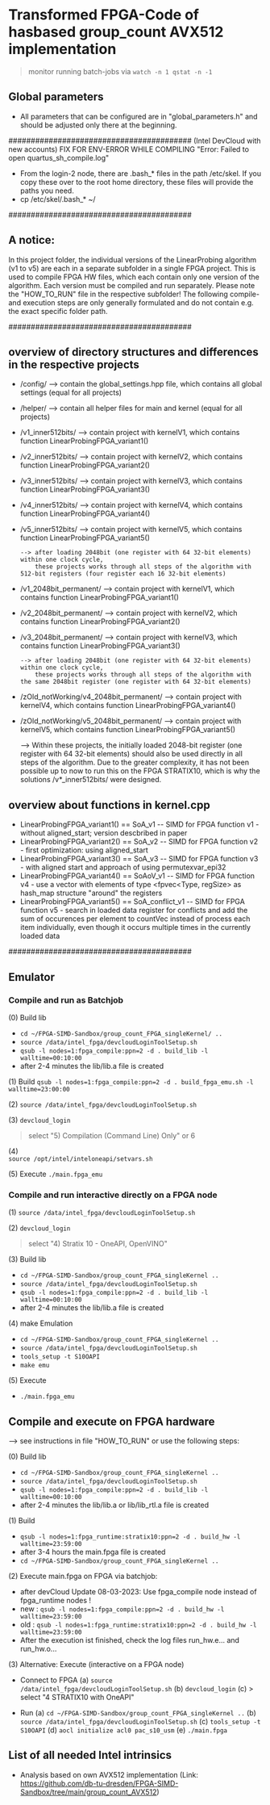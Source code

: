 # Transformed FPGA-Code of hasbased group_count AVX512 implementation 

> monitor running batch-jobs via
> `watch -n 1 qstat -n -1`

## Global parameters
-   All parameters that can be configured are in "global_parameters.h" and should be adjusted only there at the beginning.

#########################################
(Intel DevCloud with new accounts)
FIX FOR ENV-ERROR WHILE COMPILING "Error: Failed to open quartus_sh_compile.log" 

-   From the login-2 node, there are .bash_* files in the path /etc/skel. If you copy these over to the root home directory, these files will provide the paths you need. 
-   cp /etc/skel/.bash_* ~/

#########################################

## A notice:

In this project folder, the individual versions of the LinearProbing algorithm (v1 to v5) are each in a separate subfolder in a single FPGA project. 
This is used to compile FPGA HW files, which each contain only one version of the algorithm. 
Each version must be compiled and run separately. 
Please note the "HOW_TO_RUN" file in the respective subfolder!
The following compile- and execution steps are only generally formulated and do not contain e.g. the exact specific folder path.

#########################################

## overview of directory structures and differences in the respective projects
-   /config/       --> contain the global_settings.hpp file, which contains all global settings (equal for all projects)
-   /helper/       --> contain all helper files for main and kernel (equal for all projects)

-   /v1_inner512bits/   --> contain project with kernelV1, which contains function LinearProbingFPGA_variant1()
-   /v2_inner512bits/   --> contain project with kernelV2, which contains function LinearProbingFPGA_variant2()                           
-   /v3_inner512bits/   --> contain project with kernelV3, which contains function LinearProbingFPGA_variant3()
-   /v4_inner512bits/   --> contain project with kernelV4, which contains function LinearProbingFPGA_variant4()
-   /v5_inner512bits/   --> contain project with kernelV5, which contains function LinearProbingFPGA_variant5()

        --> after loading 2048bit (one register with 64 32-bit elements) within one clock cycle, 
            these projects works through all steps of the algorithm with 512-bit registers (four register each 16 32-bit elements) 


-   /v1_2048bit_permanent/  --> contain project with kernelV1, which contains function LinearProbingFPGA_variant1()
-   /v2_2048bit_permanent/  --> contain project with kernelV2, which contains function LinearProbingFPGA_variant2()                           
-   /v3_2048bit_permanent/  --> contain project with kernelV3, which contains function LinearProbingFPGA_variant3()

        --> after loading 2048bit (one register with 64 32-bit elements) within one clock cycle, 
            these projects works through all steps of the algorithm with the same 2048bit register (one register with 64 32-bit elements) 


-   /zOld_notWorking/v4_2048bit_permanent/  --> contain project with kernelV4, which contains function LinearProbingFPGA_variant4()         
-   /zOld_notWorking/v5_2048bit_permanent/  --> contain project with kernelV5, which contains function LinearProbingFPGA_variant5() 

     -->    Within these projects, the initially loaded 2048-bit register (one register with 64 32-bit elements) should also be used directly 
            in all steps of the algorithm. Due to the greater complexity, it has not been possible up to now to run this on the FPGA STRATIX10, 
            which is why the solutions /v*_inner512bits/ were designed.


## overview about functions in kernel.cpp
-	LinearProbingFPGA_variant1() == SoA_v1 -- SIMD for FPGA function v1 -  without aligned_start; version descbribed in paper
- 	LinearProbingFPGA_variant2() == SoA_v2 -- SIMD for FPGA function v2 - first optimization: using aligned_start
-	LinearProbingFPGA_variant3() == SoA_v3 -- SIMD for FPGA function v3 - with aligned start and approach of using permutexvar_epi32
-	LinearProbingFPGA_variant4() == SoAoV_v1 -- SIMD for FPGA function v4 - use a vector with elements of type <fpvec<Type, regSize> as hash_map structure "around" the registers
- 	LinearProbingFPGA_variant5() == SoA_conflict_v1 -- SIMD for FPGA function v5 - 	search in loaded data register for conflicts and add the sum of occurences per element to countVec instead of process 
                                each item individually, even though it occurs multiple times in the currently loaded data	



#########################################

## Emulator
### Compile and run as Batchjob
(0) Build lib 
-	`cd ~/FPGA-SIMD-Sandbox/group_count_FPGA_singleKernel/ ..` 
-	`source /data/intel_fpga/devcloudLoginToolSetup.sh`
-	`qsub -l nodes=1:fpga_compile:ppn=2 -d . build_lib -l walltime=00:10:00`
-	after 2-4 minutes the lib/lib.a file is created

(1) Build
`qsub -l nodes=1:fpga_compile:ppn=2 -d . build_fpga_emu.sh -l walltime=23:00:00`

(2)
`source /data/intel_fpga/devcloudLoginToolSetup.sh`

(3)
`devcloud_login`
> select "5) Compilation (Command Line) Only" or 6

(4) 	
`source /opt/intel/inteloneapi/setvars.sh`

(5) Execute
`./main.fpga_emu`

### Compile and run interactive directly on a FPGA node
(1)
`source /data/intel_fpga/devcloudLoginToolSetup.sh`

(2)
`devcloud_login`
> select "4) Stratix 10 - OneAPI, OpenVINO"

(3) Build lib 
-	`cd ~/FPGA-SIMD-Sandbox/group_count_FPGA_singleKernel ..` 
-	`source /data/intel_fpga/devcloudLoginToolSetup.sh`
-	`qsub -l nodes=1:fpga_compile:ppn=2 -d . build_lib -l walltime=00:10:00`
-	after 2-4 minutes the lib/lib.a file is created

(4) make Emulation
-   `cd ~/FPGA-SIMD-Sandbox/group_count_FPGA_singleKernel ..`
-   `source /data/intel_fpga/devcloudLoginToolSetup.sh`
-   `tools_setup -t S10OAPI`
-   `make emu`

(5) Execute
-   `./main.fpga_emu`


## Compile and execute on FPGA hardware

--> see instructions in file "HOW_TO_RUN" or use the following steps:

(0) Build lib 
-	`cd ~/FPGA-SIMD-Sandbox/group_count_FPGA_singleKernel ..` 
-	`source /data/intel_fpga/devcloudLoginToolSetup.sh`
-	`qsub -l nodes=1:fpga_compile:ppn=2 -d . build_lib -l walltime=00:10:00`
-	after 2-4 minutes the lib/lib.a or lib/lib_rtl.a file is created

(1) Build
-   `qsub -l nodes=1:fpga_runtime:stratix10:ppn=2 -d . build_hw -l walltime=23:59:00`
-	after 3-4 hours the main.fpga file is created
-	`cd ~/FPGA-SIMD-Sandbox/group_count_FPGA_singleKernel ..`

(2) Execute main.fpga on FPGA via batchjob:
-   after devCloud Update 08-03-2023: Use fpga_compile node instead of fpga_runtime nodes ! 
-   new : `qsub -l nodes=1:fpga_compile:ppn=2 -d . build_hw -l walltime=23:59:00`
-	old : `qsub -l nodes=1:fpga_runtime:stratix10:ppn=2 -d . build_hw -l walltime=23:59:00`
-   After the execution ist finished, check the log files run_hw.e... and run_hw.o...

(3) Alternative: Execute (interactive on a FPGA node)
- Connect to FPGA
(a) `source /data/intel_fpga/devcloudLoginToolSetup.sh`
(b) `devcloud_login`
(c) > select "4 STRATIX10 with OneAPI"

- Run
(a) `cd ~/FPGA-SIMD-Sandbox/group_count_FPGA_singleKernel ..`
(b) `source /data/intel_fpga/devcloudLoginToolSetup.sh`
(c) `tools_setup -t S10OAPI`
(d) `aocl initialize acl0 pac_s10_usm`
(e) `./main.fpga` 






## List of all needed Intel intrinsics
- Analysis based on own AVX512 implementation (Link: https://github.com/db-tu-dresden/FPGA-SIMD-Sandbox/tree/main/group_count_AVX512)
